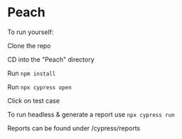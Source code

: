 # Peach

To run yourself:

Clone the repo

CD into the "Peach" directory

Run `npm install`

Run `npx cypress open`

Click on test case

To run headless & generate a report use `npx cypress run`

Reports can be found under /cypress/reports
